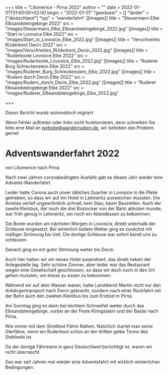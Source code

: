 +++
title = "Litomerice - Pirna 2022"
author = ""
date = 2022-01-01T01:00:00+02:00
begin = "2022-01-01"
"gewässer" = []
"länder" = ["deutschland"]
"typ" = "wanderfahrt"
[[images]]
title = "Steuermann Elbe Elbsandsteingebirge 2022"
src = "images/Steuermann_Elbe_Elbsandsteingebirge_2022.jpg"
[[images]]
title = "Start in Lovosice Elbe 2022"
src = "images/Start_in_Lovosice_Elbe_2022.jpg"
[[images]]
title = "Verschneites RUderboot Decin 2022"
src = "images/Verschneites_RUderboot_Decin_2022.jpg"
[[images]]
title = "Ruderboote Lovosice Elbe 2022"
src = "images/Ruderboote_Lovosice_Elbe_2022.jpg"
[[images]]
title = "Ruderer Burg Schreckenstein Elbe 2022"
src = "images/Ruderer_Burg_Schreckenstein_Elbe_2022.jpg"
[[images]]
title = "Rudern durch Decin Elbe 2022"
src = "images/Rudern_durch_Decin_Elbe_2022.jpg"
[[images]]
title = "Ruderer Elbsandsteingebirge Elbe 2022"
src = "images/Ruderer_Elbsandsteingebirge_Elbe_2022.jpg"

+++


*Dieser Bericht wurde automatisch migriert*

Wenn Fehler auftreten oder links nicht funktionieren, dann schreiben Sie bitte eine Mail an website@wanderrudern.de, wir beheben das Problem gerne!



# Adventswanderfahrt 2022


von Litomerice nach Pirna

Nach zwei Jahren coronabedingten Ausfalls gab es dieses Jahr wieder eine Advents-Wanderfahrt.

Leider hatte Corona auch unser übliches Quartier in Lovosice in die Pleite getrieben, so dass wir auf ein Hotel in Leitmeritz ausweichen mussten. Die Anreise verlief ungewöhnlich schnell, kein Stau, kaum Baustellen. Auch der zweite Kleinbus, der noch die drei Rostocker von der Bahn abholen musste, war früh genug in Leitmeritz, um noch ein Abendessen zu bekommen.

Die Boote wurden am nächsten Morgen in Lovosice, direkt unterhalb der Schleuse eingesetzt. Bei winterlich kaltem Wetter ging es zunächst mit mäßiger Strömung bis Usti. Die dortige Schleuse war sofort bereit uns zu schleusen.

Danach ging es mit guter Strömung weiter bis Decin.

Auch hier hatten wir ein neues Hotel ausprobiert, das direkt neben der Anlegestelle lag. Sehr schöne Zimmer, aber leider war das Restaurant wegen eine Gesellschaft geschlossen, so dass wir doch noch in den Ort gehen mussten, um etwas zu essen zu bekommen.

Während wir auf dem Wasser waren, hatte Landdienst Martin nicht nur den Anhängertransport nach Decin gebracht, sondern nach einer Rückfahrt mit der Bahn auch den zweiten Kleinbus bis zum Endziel in Pirna.

Am Sonntag ging es dann bei leichtem Schneefall weiter durch das Elbsandsteingebirge, vorbei an der Feste Königsstein und der Bastei nach Pirna.

Wie immer mit dem Streßtest Fähre Rathen. Natürlich startet man seine Gierfähre, wenn ein Ruderboot schon an der dritten gelbe Tonne des Stahlseils ist.

Da der dortige Fährmann in ganz Deutschland berüchtigt ist, waren wir nicht überrascht.

Das war seit Jahren mal wieder eine Adventsfahrt mit wirklich winterlichen Bedingungen.